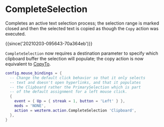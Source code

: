 # CompleteSelection

Completes an active text selection process; the selection range is
marked closed and then the selected text is copied as though the
`Copy` action was executed.

{{since('20210203-095643-70a364eb')}}

`CompleteSelection` now requires a destination parameter to specify
which clipboard buffer the selection will populate; the copy action
is now equivalent to [CopyTo](CopyTo.md).

```lua
config.mouse_bindings = {
  -- Change the default click behavior so that it only selects
  -- text and doesn't open hyperlinks, and that it populates
  -- the Clipboard rather the PrimarySelection which is part
  -- of the default assignment for a left mouse click.
  {
    event = { Up = { streak = 1, button = 'Left' } },
    mods = 'NONE',
    action = wezterm.action.CompleteSelection 'Clipboard',
  },
}
```
